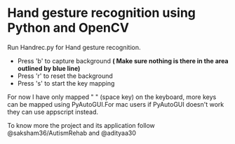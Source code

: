 # Hand gesture recognition using Python and OpenCV

Run Handrec.py for Hand gesture recognition.

- Press 'b' to capture background __( Make sure nothing is there in the area outlined by blue line)__
- Press 'r' to reset the background
- Press 's' to start the key mapping

For now I have only mapped " " (space key) on the keyboard, more keys can be mapped using PyAutoGUI.For mac users if PyAutoGUI doesn't work they can use appscript instead.

To know more the project and its application follow @saksham36/AutismRehab and @adityaa30
